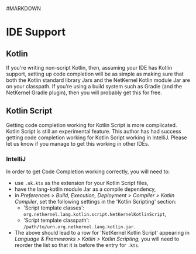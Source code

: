 #MARKDOWN

# IDE Support

## Kotlin

If you're writing non-script Kotlin, then, assuming your IDE has Kotlin support, setting up code completion will be as
simple as making sure that both the Kotlin standard library Jars and the NetKernel Kotlin module Jar are on your classpath.
If you're using a build system such as Gradle (and the NetKernel Gradle plugin), then you will probably get this for free.

## Kotlin Script

Getting code completion working for Kotlin Script is more complicated. Kotlin Script is still an experimental feature.
This author has had success getting code completion working for Kotlin Script working in IntelliJ. Please let us know
if you manage to get this working in other IDEs.

### IntelliJ

In order to get Code Completion working correctly, you will need to:

* use `.nk.kts` as the extension for your Kotlin Script files,
* have the lang-kotlin module Jar as a compile dependency,
* in *Preferences > Build, Execution, Deployment > Compiler > Kotlin Compiler*, set the following settings in the
'Kotlin Scripting' section:
  * 'Script template classes': `org.netkernel.lang.kotlin.script.NetKernelKotlinScript`,
  * 'Script template classpath': `/path/to/urn.org.netkernel.lang.kotlin.jar`.
* The above should lead to a row for 'NetKernel Kotlin Script' appearing in  *Language & Frameworks > Kotlin > Kotlin Scripting*,
you will need to reorder the list so that it is before the entry for `.kts`.
